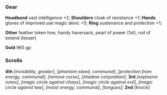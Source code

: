 ### **Gear**

**Headband** vast intelligence +2;
**Shoulders** cloak of resistance +1;
**Hands** gloves of improved use magic devic +5;
**Ring** sustenance and protection +1;

**Other**
feather token tree,
handy haversack,
pearl of power (1st),
rod of extend (lesser)

**Gold** 965 gp

### **Scrolls**
**4th** *[invisibility, greater]*, *[phantom steed, communal]*, *[protection from energy, communal]*, *[remove curse]*, *[shadow conjuration]*;
**3rd** *[explosive runes]*, *[magic circle against chaos]*, *[magic circle against evil]*, *[magic circle against law]*, *[resist energy, communal]*, *[tongues]*;
**2nd** *[knock]*